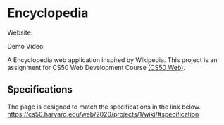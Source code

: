 # Encyclopedia

Website: 

Demo Video: 

A Encyclopedia web application inspired by Wikipedia.
This project is an assignment for CS50 Web Development Course [(CS50 Web)](https://cs50.harvard.edu/web/2020/).

## Specifications
The page is designed to match the specifications in the link below.
https://cs50.harvard.edu/web/2020/projects/1/wiki/#specification

